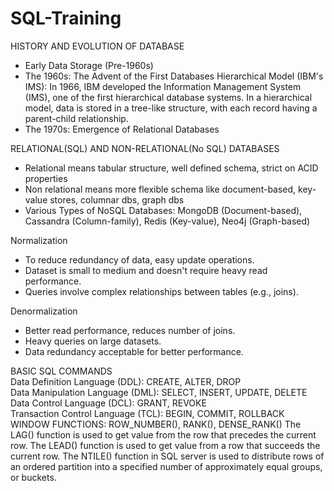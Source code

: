 # SQL-Training 

HISTORY AND EVOLUTION OF DATABASE
- Early Data Storage (Pre-1960s)
- The 1960s: The Advent of the First Databases
  Hierarchical Model (IBM's IMS): In 1966, IBM developed the Information Management System (IMS), one of the first hierarchical database systems. In a hierarchical model, data is 
  stored in a tree-like structure, with each record having a parent-child relationship.
- The 1970s: Emergence of Relational Databases
  
RELATIONAL(SQL) AND NON-RELATIONAL(No SQL) DATABASES
- Relational means tabular structure, well defined schema, strict on ACID properties
- Non relational means more flexible schema like document-based, key-value stores, columnar dbs, graph dbs
- Various Types of NoSQL Databases: MongoDB (Document-based), Cassandra (Column-family), Redis (Key-value), Neo4j (Graph-based)

Normalization
- To reduce redundancy of data, easy update operations.
- Dataset is small to medium and doesn't require heavy read performance.
- Queries involve complex relationships between tables (e.g., joins).

Denormalization 
- Better read performance, reduces number of joins.
- Heavy queries on large datasets.
- Data redundancy acceptable for better performance.

BASIC SQL COMMANDS					
Data Definition Language (DDL): CREATE, ALTER, DROP 					
Data Manipulation Language (DML): SELECT, INSERT, UPDATE, DELETE
Data Control Language (DCL): GRANT, REVOKE                                                          
Transaction Control Language (TCL): BEGIN, COMMIT, ROLLBACK 
WINDOW FUNCTIONS: ROW_NUMBER(), RANK(), DENSE_RANK()
The LAG() function is used to get value from the row that precedes the current row.
The LEAD() function is used to get value from a row that succeeds the current row.
The NTILE() function in SQL server is used to distribute rows of an ordered partition into a specified number of approximately equal groups, or buckets.
